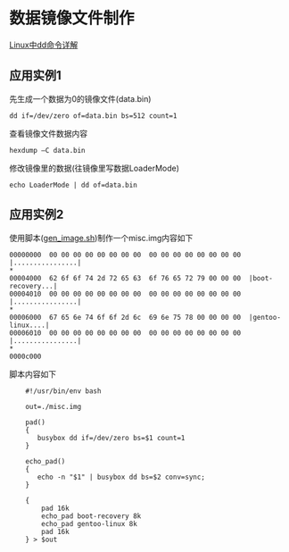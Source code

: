# 数据镜像文件制作

[Linux中dd命令详解](https://blog.csdn.net/xizaihui/article/details/53307578)

## 应用实例1

先生成一个数据为0的镜像文件(data.bin)

	dd if=/dev/zero of=data.bin bs=512 count=1

查看镜像文件数据内容

	hexdump –C data.bin

修改镜像里的数据(往镜像里写数据LoaderMode)

	echo LoaderMode | dd of=data.bin

## 应用实例2

使用脚本([gen_image.sh](./gen_image.sh))制作一个misc.img内容如下

	00000000  00 00 00 00 00 00 00 00  00 00 00 00 00 00 00 00  |................|
	*
	00004000  62 6f 6f 74 2d 72 65 63  6f 76 65 72 79 00 00 00  |boot-recovery...|
	00004010  00 00 00 00 00 00 00 00  00 00 00 00 00 00 00 00  |................|
	*
	00006000  67 65 6e 74 6f 6f 2d 6c  69 6e 75 78 00 00 00 00  |gentoo-linux....|
	00006010  00 00 00 00 00 00 00 00  00 00 00 00 00 00 00 00  |................|
	*
	0000c000

脚本内容如下
```shell
	#!/usr/bin/env bash

	out=./misc.img

	pad()
	{
	   busybox dd if=/dev/zero bs=$1 count=1
	}

	echo_pad()
	{
	   echo -n "$1" | busybox dd bs=$2 conv=sync;
	}

	{
		pad 16k
		echo_pad boot-recovery 8k
		echo_pad gentoo-linux 8k
		pad 16k
	} > $out
```
